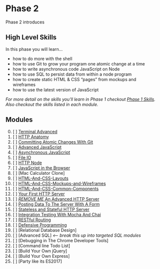 # Phase 2

Phase 2 introduces

## High Level Skills

In this phase you will learn…

- how to do more with the shell
- how to use Git to grow your program one atomic change at a time
- how to write asynchronous code JavaScript on Node
- how to use SQL to persist data from within a node program
- how to create static HTML & CSS “pages” from mockups and wireframes
- how to use the latest version of JavaScript

_For more detail on the skills you'll learn in Phase 1 checkout
[Phase 1 Skills](./skills.md). Also checkout the skills listed in each module._

## Modules

0. [ ] [Terminal Advanced](../../modules/Terminal-Advanced)
0. [ ] [HTTP Anatomy](../../modules/HTTP-Anatomy)
0. [ ] [Committing Atomic Changes With Git](../../modules/Committing-Atomic-Changes-With-Git)
0. [ ] [Advanced JavaScript](../../modules/Advanced-JavaScript)
0. [ ] [Asynchronous JavaScript](../../modules/Asynchronous-JavaScript)
0. [ ] [File IO](../../modules/File-IO)
0. [ ] [HTTP Node](../../modules/HTTP-Node)
0. [ ] [JavaScript in the Browser](../../modules/JavaScript-in-the-Browser)
0. [ ] [Mac Calculator Clone]
0. [ ] [HTML-And-CSS-Layouts](../../modules/HTML-And-CSS-Layouts)
0. [ ] [HTML-And-CSS-Mockups-and-Wireframes](../../modules/HTML-And-CSS-Mockups-and-Wireframes)
0. [ ] [HTML-And-CSS-Common-Components](../../modules/HTML-And-CSS-Common-Components)
0. [ ] [Your First HTTP Server](../../modules/Your-First-HTTP-Server)
0. [ ] [_REMOVE ME_ An Advanced HTTP Server](../../modules/An-Advanced-HTTP-Server)
0. [ ] [Posting Data To The Server With A Form](../../modules/Posting-Data-To-The-Server-With-A-Form)
0. [ ] [Stateless and Stateful HTTP Server](../../modules/Stateless-and-Stateful-HTTP-Server)
0. [ ] [Integration Testing With Mocha And Chai](../../modules/Integration-Testing-With-Mocha-And-Chai)
0. [ ] [RESTful Routing](../../modules/RESTful-Routing)
0. [ ] [Defensive Programming](../../modules/Defensive-Programming)
0. [ ] [Relational Database Design]
0. [ ] [Advanced SQL] _<-- break this up into targeted SQL modules_
0. [ ] [Debugging in The Chrome Developer Tools]
0. [ ] [Command line Todo List]
0. [ ] [Build Your Own jQuery]
0. [ ] [Build Your Own Express]
0. [ ] [Party like its ES2017]
